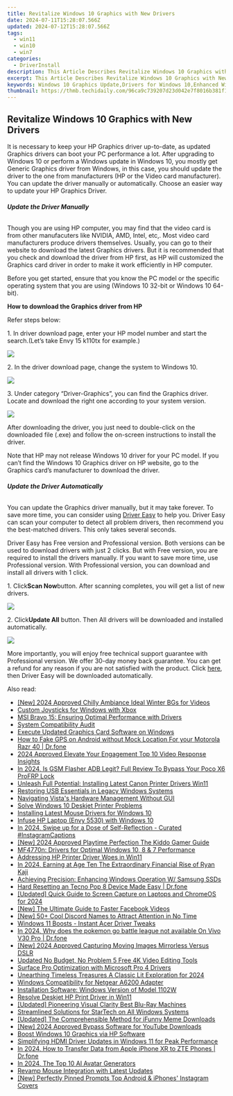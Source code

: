 ```yaml
---
title: Revitalize Windows 10 Graphics with New Drivers
date: 2024-07-11T15:28:07.566Z
updated: 2024-07-12T15:28:07.566Z
tags:
  - win11
  - win10
  - win7
categories:
  - DriverInstall
description: This Article Describes Revitalize Windows 10 Graphics with New Drivers
excerpt: This Article Describes Revitalize Windows 10 Graphics with New Drivers
keywords: Windows 10 Graphics Update,Drivers for Windows 10,Enhanced Windows 10 Visual Performance,Windows 10 Graphics Drivers Download,Revitalize Windows 10 Display,Windows Graphics Driver Update Guide,Newest Windows 10 Drivers Release
thumbnail: https://thmb.techidaily.com/96ca9c739207d23d042e7f8016b381f18f2564ff73ddf98034c5d696bcc3f7e9.jpg
---
```


## Revitalize Windows 10 Graphics with New Drivers

It is necessary to keep your HP Graphics driver up-to-date, as updated Graphics drivers can boot your PC performance a lot. After upgrading to Windows 10 or perform a Windows update in Windows 10, you mostly get Generic Graphics driver from Windows, in this case, you should update the driver to the one from manufacturers (HP or the Video card manufacturer). You can update the driver manually or automatically. Choose an easier way to update your HP Graphics Driver.  
  
###### **Update the Driver Manually**
  
Though you are using HP computer, you may find that the video card is from other manufacuters like NVIDIA, AMD, Intel, etc,. Most video card manufacturers produce drivers themselves. Usually, you can go to their website to download the latest Graphics drivers. But it is recommended that you check and download the driver from HP first, as HP will customized the Graphics card driver in order to make it work efficiently in HP computer.  
  
Before you get started, ensure that you know the PC model or the specific operating system that you are using (Windows 10 32-bit or Windows 10 64-bit).  
  
**How to download the Graphics driver from HP**
  
Refer steps below:  
  
 1\. In driver download page, enter your HP model number and start the search.(Let’s take Envy 15 k110tx for example.)  
  
![](https://images.drivereasy.com/wp-content/uploads/2016/08/img_57ad4424aa19a.png)
  
 2\. In the driver download page, change the system to Windows 10\.
  
![](https://images.drivereasy.com/wp-content/uploads/2016/08/img_57ad44c51bb2d.jpg)

 3\. Under category “Driver-Graphics”, you can find the Graphics driver. Locate and download the right one according to your system version.
  
![](https://images.drivereasy.com/wp-content/uploads/2016/08/img_57ad46ac400ee.png)
  
 After downloading the driver, you just need to double-click on the downloaded file (.exe) and follow the on-screen instructions to install the driver.
  
 Note that HP may not release Windows 10 driver for your PC model. If you can’t find the Windows 10 Graphics driver on HP website, go to the Graphics card’s manufacturer to download the driver.

###### **Update the Driver Automatically**
  
You can update the Graphics driver manually, but it may take forever. To save more time, you can consider using [Driver Easy](https://tools.techidaily.com/drivereasy/download/) to help you. Driver Easy can scan your computer to detect all problem drivers, then recommend you the best-matched drivers. This only takes several seconds.  
  
Driver Easy has Free version and Professional version. Both versions can be used to download drivers with just 2 clicks. But with Free version, you are required to install the drivers manually. If you want to save more time, use Professional version. With Professional version, you can download and install all drivers with 1 click.  
  
1\. Click**Scan Now**button. After scanning completes, you will get a list of new drivers.
  
![](https://images.drivereasy.com/wp-content/uploads/2017/04/img_58feef8535796.png)

 2\. Click**Update All** button. Then All drivers will be downloaded and installed automatically.  

![](https://images.drivereasy.com/wp-content/uploads/2017/04/img_58feefa0e7d29.jpg)

More importantly, you will enjoy free technical support guarantee with Professional version. We offer 30-day money back guarantee. You can get a refund for any reason if you are not satisfied with the product. Click [here](https://tools.techidaily.com/drivereasy/download/), then Driver Easy will be downloaded automatically.

<ins class="adsbygoogle"
     style="display:block"
     data-ad-format="autorelaxed"
     data-ad-client="ca-pub-7571918770474297"
     data-ad-slot="1223367746"></ins>



<ins class="adsbygoogle"
     style="display:block"
     data-ad-client="ca-pub-7571918770474297"
     data-ad-slot="8358498916"
     data-ad-format="auto"
     data-full-width-responsive="true"></ins>



<span class="atpl-alsoreadstyle">Also read:</span>
<div><ul>
<li><a href="https://youtube-blog.techidaily.com/024-approved-chilly-ambiance-ideal-winter-bgs-for-videos/"><u>[New] 2024 Approved  Chilly Ambiance  Ideal Winter BGs for Videos</u></a></li>
<li><a href="https://driver-install.techidaily.com/custom-joysticks-for-windows-with-xbox/"><u>Custom Joysticks for Windows with Xbox</u></a></li>
<li><a href="https://driver-install.techidaily.com/msi-bravo-15-ensuring-optimal-performance-with-drivers/"><u>MSI Bravo 15: Ensuring Optimal Performance with Drivers</u></a></li>
<li><a href="https://driver-install.techidaily.com/system-compatibility-audit/"><u>System Compatibility Audit</u></a></li>
<li><a href="https://driver-install.techidaily.com/execute-updated-graphics-card-software-on-windows/"><u>Execute Updated Graphics Card Software on Windows</u></a></li>
<li><a href="https://android-location.techidaily.com/how-to-fake-gps-on-android-without-mock-location-for-your-motorola-razr-40-drfone-by-drfone-virtual/"><u>How to Fake GPS on Android without Mock Location For your Motorola Razr 40 | Dr.fone</u></a></li>
<li><a href="https://youtube-video-recordings.techidaily.com/2024-approved-elevate-your-engagement-top-10-video-response-insights/"><u>2024 Approved  Elevate Your Engagement  Top 10 Video Response Insights</u></a></li>
<li><a href="https://android-frp.techidaily.com/in-2024-is-gsm-flasher-adb-legit-full-review-to-bypass-your-poco-x6-profrp-lock-by-drfone-android/"><u>In 2024, Is GSM Flasher ADB Legit? Full Review To Bypass Your Poco X6 ProFRP Lock</u></a></li>
<li><a href="https://driver-install.techidaily.com/unleash-full-potential-installing-latest-canon-printer-drivers-win11/"><u>Unleash Full Potential: Installing Latest Canon Printer Drivers Win11</u></a></li>
<li><a href="https://driver-install.techidaily.com/restoring-usb-essentials-in-legacy-windows-systems/"><u>Restoring USB Essentials in Legacy Windows Systems</u></a></li>
<li><a href="https://driver-install.techidaily.com/navigating-vistas-hardware-management-without-gui/"><u>Navigating Vista's Hardware Management Without GUI</u></a></li>
<li><a href="https://driver-install.techidaily.com/solve-windows-10-deskjet-printer-problems/"><u>Solve Windows 10 Deskjet Printer Problems</u></a></li>
<li><a href="https://driver-install.techidaily.com/installing-latest-mouse-drivers-for-windows-10/"><u>Installing Latest Mouse Drivers for Windows 10</u></a></li>
<li><a href="https://driver-install.techidaily.com/infuse-hp-laptop-envy-5530-with-windows-10/"><u>Infuse HP Laptop (Envy 5530) with Windows 10</u></a></li>
<li><a href="https://instagram-video-files.techidaily.com/in-2024-swipe-up-for-a-dose-of-self-reflection-curated-instagramcaptions/"><u>In 2024, Swipe up for a Dose of Self-Reflection - Curated #InstagramCaptions</u></a></li>
<li><a href="https://screen-recording.techidaily.com/new-2024-approved-playtime-perfection-the-kiddo-gamer-guide/"><u>[New] 2024 Approved  Playtime Perfection  The Kiddo Gamer Guide</u></a></li>
<li><a href="https://driver-install.techidaily.com/mf4770n-drivers-for-optimal-windows-10-8-and-7-performance/"><u>MF4770n: Drivers for Optimal Windows 10, 8 & 7 Performance</u></a></li>
<li><a href="https://driver-install.techidaily.com/addressing-hp-printer-driver-woes-in-win11/"><u>Addressing HP Printer Driver Woes in Win11</u></a></li>
<li><a href="https://youtube-sure.techidaily.com/24-earning-at-age-ten-the-extraordinary-financial-rise-of-ryan-kaji/"><u>In 2024, Earning at Age Ten  The Extraordinary Financial Rise of Ryan Kaji</u></a></li>
<li><a href="https://driver-install.techidaily.com/achieving-precision-enhancing-windows-operation-w-samsung-ssds/"><u>Achieving Precision: Enhancing Windows Operation W/ Samsung SSDs</u></a></li>
<li><a href="https://techidaily.com/hard-resetting-an-tecno-pop-8-device-made-easy-drfone-by-drfone-reset-android-reset-android/"><u>Hard Resetting an Tecno Pop 8 Device Made Easy | Dr.fone</u></a></li>
<li><a href="https://screen-sharing-recording.techidaily.com/updated-quick-guide-to-screen-capture-on-laptops-and-chromeos-for-2024/"><u>[Updated] Quick Guide to Screen Capture on Laptops and ChromeOS for 2024</u></a></li>
<li><a href="https://some-guidance.techidaily.com/new-the-ultimate-guide-to-faster-facebook-videos/"><u>[New] The Ultimate Guide to Faster Facebook Videos</u></a></li>
<li><a href="https://discord-videos.techidaily.com/new-50plus-cool-discord-names-to-attract-attention-in-no-time/"><u>[New] 50+ Cool Discord Names to Attract Attention in No Time</u></a></li>
<li><a href="https://driver-install.techidaily.com/windows-11-boosts-instant-acer-driver-tweaks/"><u>Windows 11 Boosts - Instant Acer Driver Tweaks</u></a></li>
<li><a href="https://change-location.techidaily.com/in-2024-why-does-the-pokemon-go-battle-league-not-available-on-vivo-v30-pro-drfone-by-drfone-virtual-android/"><u>In 2024, Why does the pokemon go battle league not available On Vivo V30 Pro | Dr.fone</u></a></li>
<li><a href="https://facebook-video-share.techidaily.com/new-2024-approved-capturing-moving-images-mirrorless-versus-dslr/"><u>[New] 2024 Approved  Capturing Moving Images  Mirrorless Versus DSLR</u></a></li>
<li><a href="https://smart-video-editing.techidaily.com/updated-no-budget-no-problem-5-free-4k-video-editing-tools/"><u>Updated No Budget, No Problem 5 Free 4K Video Editing Tools</u></a></li>
<li><a href="https://driver-install.techidaily.com/surface-pro-optimization-with-microsoft-pro-4-drivers/"><u>Surface Pro Optimization with Microsoft Pro 4 Drivers</u></a></li>
<li><a href="https://instagram-clips.techidaily.com/unearthing-timeless-treasures-a-classic-lit-exploration-for-2024/"><u>Unearthing Timeless Treasures  A Classic Lit Exploration for 2024</u></a></li>
<li><a href="https://driver-install.techidaily.com/windows-compatibility-for-netgear-a6200-adapter/"><u>Windows Compatibility for Netgear A6200 Adapter</u></a></li>
<li><a href="https://driver-install.techidaily.com/installation-software-windows-version-of-model-1102w/"><u>Installation Software: Windows Version of Model 1102W</u></a></li>
<li><a href="https://driver-install.techidaily.com/resolve-deskjet-hp-print-driver-in-win11/"><u>Resolve Deskjet HP Print Driver in Win11</u></a></li>
<li><a href="https://extra-support.techidaily.com/updated-pioneering-visual-clarity-best-blu-ray-machines/"><u>[Updated] Pioneering Visual Clarity  Best Blu-Ray Machines</u></a></li>
<li><a href="https://driver-install.techidaily.com/streamlined-solutions-for-startech-on-all-windows-systems/"><u>Streamlined Solutions for StarTech on All Windows Systems</u></a></li>
<li><a href="https://some-guidance.techidaily.com/updated-the-comprehensible-method-for-ifunny-meme-downloads/"><u>[Updated] The Comprehensible Method for iFunny Meme Downloads</u></a></li>
<li><a href="https://youtube-web.techidaily.com/024-approved-bypass-software-for-youtube-downloads/"><u>[New] 2024 Approved  Bypass Software for YouTube Downloads</u></a></li>
<li><a href="https://driver-install.techidaily.com/boost-windows-10-graphics-via-hp-software/"><u>Boost Windows 10 Graphics via HP Software</u></a></li>
<li><a href="https://driver-install.techidaily.com/simplifying-hdmi-driver-updates-in-windows-11-for-peak-performance/"><u>Simplifying HDMI Driver Updates in Windows 11 for Peak Performance</u></a></li>
<li><a href="https://iphone-transfer.techidaily.com/in-2024-how-to-transfer-data-from-apple-iphone-xr-to-zte-phones-drfone-by-drfone-transfer-from-ios/"><u>In 2024, How to Transfer Data from Apple iPhone XR to ZTE Phones | Dr.fone</u></a></li>
<li><a href="https://ai-voice-clone.techidaily.com/in-2024-the-top-10-ai-avatar-generators/"><u>In 2024, The Top 10 AI Avatar Generators</u></a></li>
<li><a href="https://driver-install.techidaily.com/revamp-mouse-integration-with-latest-updates/"><u>Revamp Mouse Integration with Latest Updates</u></a></li>
<li><a href="https://instagram-video-recordings.techidaily.com/new-perfectly-pinned-prompts-top-android-and-iphones-instagram-covers/"><u>[New] Perfectly Pinned Prompts  Top Android & iPhones' Instagram Covers</u></a></li>
</ul></div>
